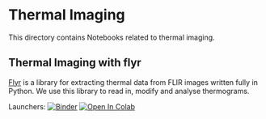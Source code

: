 # Thermal Imaging

This directory contains Notebooks related to thermal imaging.


## Thermal Imaging with flyr

[Flyr](https://pypi.org/project/flyr/) is a library for extracting thermal data from FLIR images written fully in Python. We use this library to read in, modify and analyse thermograms. 

Launchers: [![Binder](https://mybinder.org/badge_logo.svg)](https://mybinder.org/v2/gh/Hochschule-fuer-Technik-Stuttgart/teaching-mommert/main?labpath=therml%2Fthermal_imaging_flyr%2Fthermal_imaging_flyr.ipynb)  [![Open In Colab](https://colab.research.google.com/assets/colab-badge.svg)](https://githubtocolab.com/Hochschule-fuer-Technik-Stuttgart/teaching-mommert/blob/main/thermal/thermal_imaging_flyr/thermal_imaging_flyr.ipynb)

